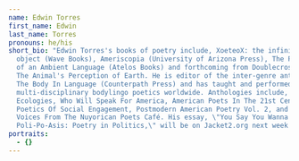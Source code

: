 ```yaml
---
name: Edwin Torres
first_name: Edwin
last_name: Torres
pronouns: he/his
short_bio: "Edwin Torres's books of poetry include, XoeteoX: the infinite word
  object (Wave Books), Ameriscopia (University of Arizona Press), The PoPedology
  of an Ambient Language (Atelos Books) and forthcoming from Doublecross Press,
  The Animal's Perception of Earth. He is editor of the inter-genre anthology,
  The Body In Language (Counterpath Press) and has taught and performed his
  multi-disciplinary bodylingo poetics worldwide. Anthologies include, Fractured
  Ecologies, Who Will Speak For America, American Poets In The 21st Century:
  Poetics Of Social Engagement, Postmodern American Poetry Vol. 2, and Aloud:
  Voices From The Nuyorican Poets Café. His essay, \"You Say You Wanna
  Poli-Po-Asis: Poetry in Politics,\" will be on Jacket2.org next week."
portraits:
  - {}
---
```

